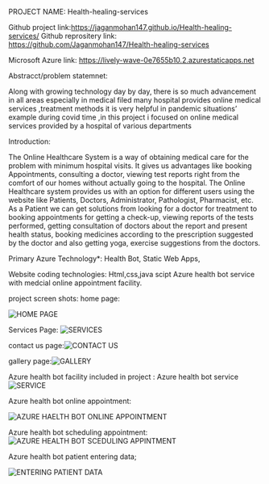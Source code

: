  PROJECT NAME: Health-healing-services
 
Github project link:https://jaganmohan147.github.io/Health-healing-services/
Github reprositery link: https://github.com/Jaganmohan147/Health-healing-services

Microsoft Azure link: https://lively-wave-0e7655b10.2.azurestaticapps.net

Abstracct/problem statemnet:

Along with growing technology day by day, there is so much advancement in all areas especially in medical filed many hospital provides online medical services ,treatment methods it is very helpful in pandemic situations’ example during covid time ,in this project i focused on online medical services provided by a hospital of various departments

Introduction:

The Online Healthcare System is a way of obtaining medical care for the problem with minimum hospital visits. It gives us advantages like booking Appointments, consulting a doctor, viewing test reports right from the comfort of our homes without actually going to the hospital. The Online Healthcare system provides us with an option for different users using the website like Patients, Doctors, Administrator, Pathologist, Pharmacist, etc. As a Patient we can get solutions from looking for a doctor for treatment to booking appointments for getting a check-up, viewing reports of the tests performed, getting consultation of doctors about the report and present health status, booking medicines according to the prescription suggested by the doctor and also getting yoga, exercise suggestions from the doctors.

Primary Azure Technology*:
Health Bot, Static Web Apps,

Website coding technologies:
Html,css,java scipt
Azure health bot service with medcial online appointment facility.

project screen shots:
home page:

![HOME PAGE](https://user-images.githubusercontent.com/108005823/205590461-e47590d4-bd63-41ed-9459-a37e665f1b0e.png)
 
 Services Page:
 ![SERVICES](https://user-images.githubusercontent.com/108005823/205590565-8b8ee90d-1882-460c-bf68-96a787610aa9.png)

contact us page:![CONTACT US](https://user-images.githubusercontent.com/108005823/205590610-da1585b5-3b1b-40bc-924a-22fc0e4cc7dd.png)

gallery page:![GALLERY](https://user-images.githubusercontent.com/108005823/205590658-b4933a7d-3641-4c86-a852-2b0f7fa18314.png)

Azure health bot facility  included in project :
Azure health bot service
![SERVICE](https://user-images.githubusercontent.com/108005823/205590850-b4a07873-8e90-46c0-a4b7-d073302be9bf.png)

Azure health bot online appointment:

![AZURE HAELTH BOT ONLINE APPOINTMENT](https://user-images.githubusercontent.com/108005823/205590964-b776dd31-d497-45a8-a09a-1a66dd833980.png)


Azure health bot scheduling appointment:
![AZURE HEALTH BOT SCEDULING APPINTMENT](https://user-images.githubusercontent.com/108005823/205591048-3af96cda-eb5a-4edc-9c68-2669ea08826b.png)

Azure health bot patient entering data;

![ENTERING PATIENT DATA](https://user-images.githubusercontent.com/108005823/205591126-7e3791d0-39d6-4b7a-b347-39fc4cb1f61f.png)
